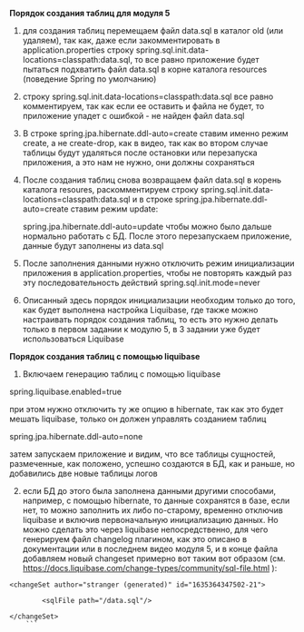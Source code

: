 **Порядок создания таблиц для модуля 5**
1) для создания таблиц перемещаем файл data.sql в каталог old (или удаляем), так как, даже если закомментировать в application.properties строку
   spring.sql.init.data-locations=classpath:data.sql,
то все равно приложение будет пытаться подхватить файл data.sql в корне каталога resources (поведение Spring по умолчанию)
2) строку
   spring.sql.init.data-locations=classpath:data.sql
все равно комментируем, так как если ее оставить и файла не будет, то приложение упадет с ошибкой - не найден файл data.sql
3) В строке
   spring.jpa.hibernate.ddl-auto=create
ставим именно режим create, а не create-drop, как в видео, так как во втором случае таблицы будут удаляться после остановки или перезапуска приложения, а это нам не нужно, они должны сохраняться
4) После создания таблиц снова возвращаем файл data.sql в корень каталога resoures, раскомментируем строку
   spring.sql.init.data-locations=classpath:data.sql
и в строке
   spring.jpa.hibernate.ddl-auto=create
ставим режим update: 

   spring.jpa.hibernate.ddl-auto=update
чтобы можно было дальше нормально работать с БД. После этого перезапускаем приложение, данные будут заполнены из data.sql
5) После заполнения данными нужно отключить режим инициализации приложения в application.properties, чтобы не повторять каждый раз эту последовательность действий
   spring.sql.init.mode=never
6) Описанный здесь порядок инициализации необходим только до того, как будет выполнена настройка Liquibase, где также можно настраивать порядок создания таблиц, то есть это нужно делать только в первом задании к модулю 5, в 3 задании уже будет использоваться Liquibase

**Порядок создания таблиц с помощью liquibase**

1) Включаем генерацию таблиц с помощью liquibase

spring.liquibase.enabled=true

при этом нужно отключить ту же опцию в hibernate, так как это будет мешать liquibase, только он должен управлять созданием таблиц

spring.jpa.hibernate.ddl-auto=none

затем запускаем приложение и видим, что все таблицы сущностей, размеченные, как положено, успешно создаются в БД, как и раньше, но добавились две новые таблицы логов

2) если БД до этого была заполнена данными другими способами, например, с помощью hibernate, то данные сохранятся в базе, если нет, то можно заполнить их либо по-старому, временно отключив liquibase и включив первоначальную инициализацию данных. Но можно сделать это через liquibase непосредственно, для чего генерируем файл changelog плагином, как это описано в документации или в последнем видео модуля 5, и в конце файла добавляем новый changeset примерно вот таким вот образом (см. https://docs.liquibase.com/change-types/community/sql-file.html ):

```
<changeSet author="stranger (generated)" id="1635364347502-21">

        <sqlFile path="/data.sql"/>

</changeSet>
    ```
